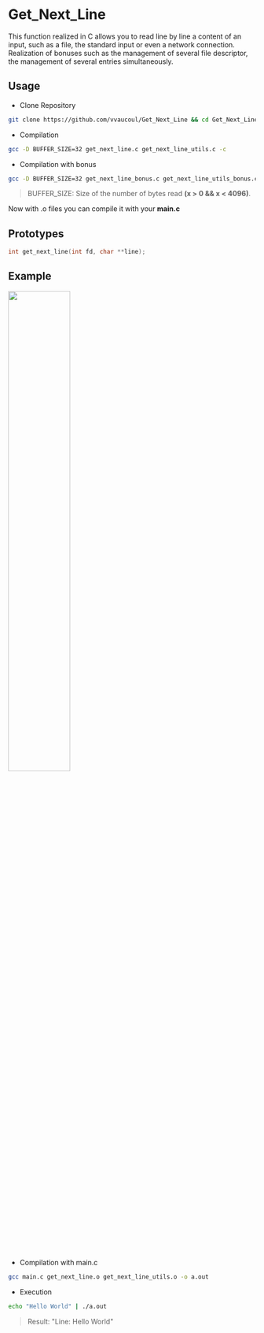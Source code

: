 # Get_Next_Line

This function realized in C allows you to read line by line a content of an input, such as a file, the standard input or even a network connection.<br>
Realization of bonuses such as the management of several file descriptor, the management of several entries simultaneously.<br>

## Usage

- Clone Repository
```bash
git clone https://github.com/vvaucoul/Get_Next_Line && cd Get_Next_Line
```

- Compilation
```bash
gcc -D BUFFER_SIZE=32 get_next_line.c get_next_line_utils.c -c
```

- Compilation with bonus
```bash
gcc -D BUFFER_SIZE=32 get_next_line_bonus.c get_next_line_utils_bonus.c -c
```

> BUFFER_SIZE: Size of the number of bytes read **(x > 0 && x < 4096)**.

Now with .o files you can compile it with your **main.c**

## Prototypes

```C
int get_next_line(int fd, char **line);
```

## Example

<img src="https://user-images.githubusercontent.com/66129673/198588505-9b36ccd1-8a63-4867-bb67-695ae191275f.png" width="50%"/>

- Compilation with main.c
```bash
gcc main.c get_next_line.o get_next_line_utils.o -o a.out
```

- Execution
```bash
echo "Hello World" | ./a.out
```

> Result: "Line: Hello World"
